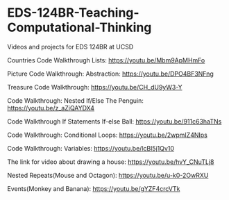 # EDS-124BR-Teaching-Computational-Thinking
Videos and projects for EDS 124BR at UCSD

Countries Code Walkthrough Lists: https://youtu.be/Mbm9ApMHmFo

Picture Code Walkthrough: Abstraction: https://youtu.be/DPO4BF3NFng

Treasure Code Walkthrough: https://youtu.be/CH_dU9yW3-Y

Code Walkthrough: Nested If/Else The Penguin: https://youtu.be/z_aZiQAYDX4

Code Walkthrough If Statements If-else Ball: https://youtu.be/911c63haTNs

Code Walkthrough: Conditional Loops: https://youtu.be/2wpmIZ4NIps

Code Walkthrough: Variables: https://youtu.be/lcBl5j1Qv10

The link for video about drawing a house: https://youtu.be/hvY_CNuTLj8

Nested Repeats(Mouse and Octagon): https://youtu.be/u-k0-2OwRXU

Events(Monkey and Banana): https://youtu.be/gYZF4crcVTk

